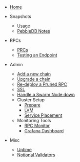 - [Home](/)
  
- Snapshots
  - [Usage](snapshot_usage.md)
  - [PebbleDB Notes](pebbledb.md)

- RPCs
  - [PRCs](rpc.md)
  - [Testing an Endpoint](rpc_testing_endpoints.md)

- Admin
  - [Add a new chain](admin_new_chain.md)
  - [Upgrade a chain](admin_upgrade_a_chain.md)
  - [Re-deploy a Pruned RPC](admin_redploy_rpc.md)
  - [SSL](ssl.md)
  - [Handle a Swarm Node down](swarm_node_down.md)
  - Cluster Setup
    - [Prepare](prepare.md)
    - [LVM](lvm.md)
    - [Service Placement](service_placement.md)
  - Monitoring Tools
    - [RPC Monitor](rpc_monitor.md)
    - [Grafana Dashboard](grafana.md)
  
- Misc
  - [Uptime](https://status.notional.ventures/status/cosmosia)
  - [Notional Validators](https://status.notional.ventures/status/validators)